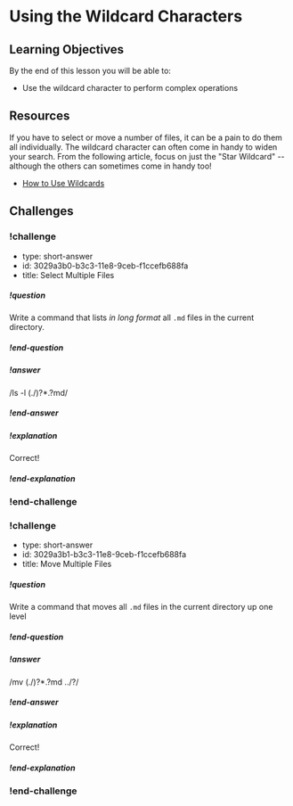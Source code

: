 # Using the Wildcard Characters

## Learning Objectives

By the end of this lesson you will be able to:

* Use the wildcard character to perform complex operations

## Resources

If you have to select or move a number of files, it can be a pain to do them all individually. The wildcard character can often come in handy to widen your search. From the following article, focus on just the "Star Wildcard" -- although the others can sometimes come in handy too!

* [How to Use Wildcards](http://www.linfo.org/wildcard.html)

## Challenges

<!-- Question -->

### !challenge

* type: short-answer
* id: 3029a3b0-b3c3-11e8-9ceb-f1ccefb688fa
* title: Select Multiple Files

##### !question

Write a command that lists _in long format_ all `.md` files in the current directory.

##### !end-question

##### !answer

/ls \-l (\.\/)?\*\.?md/

##### !end-answer

##### !explanation

Correct!

##### !end-explanation

### !end-challenge

<!-- Question -->

### !challenge

* type: short-answer
* id: 3029a3b1-b3c3-11e8-9ceb-f1ccefb688fa
* title: Move Multiple Files

##### !question

Write a command that moves all `.md` files in the current directory up one level

##### !end-question

##### !answer

/mv (\.\/)?\*\.?md \.\.\/?/

##### !end-answer

##### !explanation

Correct!

##### !end-explanation

### !end-challenge
